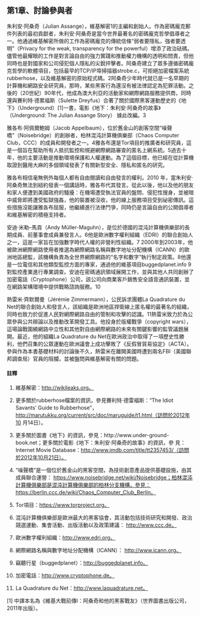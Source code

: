 ## 第1章、討論參與者

朱利安·阿桑奇（Julian Assange），維基解密1的主編和創始人。作為密碼龐克郵件列表的最初貢獻者，朱利安·阿桑奇是當今世界最著名的密碼龐克哲學倡導者之一。他通過維基解密所做的工作為密碼龐克的傳統信條“弱者要隱私，強者要透明”（Privacy for the weak, transparency for the powerful）增添了政治砝碼。儘管他最耀眼的工作是對言論自由的強力實踐和推動權力機構的透明和問責，但他同時也是對國家和公司侵犯個人隱私的尖銳抨擊者。阿桑奇建立了眾多遵循密碼龐克哲學的軟體項目，包括最早的TCP/IP埠掃描器strobe.c，可拒絕加密檔案系統
rubberhose，以及維基解密的原始程式碼。2阿桑奇少年時代就已是一名早期的計算機和網路安全研究員，那時，某些黑客行為還沒有被法律認定為犯罪活動。之後的（20世紀）90年代，他成為澳大利亞的活動家和網際網路服務提供商，同時還與賽利特·德累福斯（Sulette Dreyfus）合著了關於國際黑客運動歷史的《地下》（Underground）[1]一書，電影《地下：朱利安·阿桑奇的故事》（Underground: The Julian Assange Story） 據此改編。3

雅各布·阿佩爾鮑姆（Jacob Appelbaum），位於舊金山的創客空間“噪聲橋”（Noisebridge）的創辦者，柏林混沌計算機俱樂部（Chaos Computer Club，CCC）的成員和開發者之一。4雅各布還是Tor項目的推廣者和研究員，這是一個旨在幫助所有人抵抗監控和規避網際網路審查的匿名上網系統。5過去十年，他的主要活動是推動環境保護和人權運動。為了這個目標，他已經在從計算機取證到醫用大麻的多個領域發表了有關新型安全、隱私和匿名的研究。

雅各布相信毫無例外每個人都有自由閱讀和自由發言的權利。2010 年，當朱利安·阿桑奇無法到紐約發表一個講話時，雅各布代其發言。從此以後，他以及他的朋友和家人便遭到美國政府的騷擾：在機場遭受執法官員的盤問、侵犯性搜身，並被暗中威脅即將遭受監獄強姦，他的裝置被沒收，他的線上服務項目受到祕密傳訊。這些措施沒能讓雅各布屈服，他繼續進行法律鬥爭，同時仍是言論自由的公開倡導者和維基解密的積極支持者。
 
安迪·米勒–馬貢（Andy Müller-Maguhn），是位於德國的混沌計算機俱樂部的長期成員、前董事會成員兼發言人。6他是歐洲數字權利組織（EDRI）的聯合創始人之一，這是一家旨在加強數字時代人權的非營利性組織。7 2000年到2003年，他被歐洲網際網路使用者推選為網際網路名稱與數字地址分配機構（ICANN）的歐洲地區總監，該機構負責為全世界網際網路的“名字和數字”執行制定政策。8他還是一位電信和其他類型監控方面的專家，通過他的維基項目buggedplanet.info 9對監控產業進行專業調查。安迪在密碼通訊領域展開工作，並與其他人共同創辦了加密電話（Cryptophone）公司，該公司向商業客戶銷售安全語音通訊裝置，並在網路架構環境中提供戰略諮詢服務。10

熱雷米·齊默爾曼（Jérémie Zimmermann），公民訴求團體La Quadrature du Net的聯合創始人和發言人，該組織是歐洲地區捍衛線上匿名權的最著名的組織，同時也致力於促進人民對網際網路自由的管制和攻擊的認識。11熱雷米致力於為公眾參與公共辯論以及推動改革開發工具。他投身於版權戰爭（copyright wars），這場論戰圍繞網路中立性和其他對自由網際網路的未來有關鍵影響的監管議題展開。最近，他的組織La Quadrature du Net在歐洲政治中取得了一項歷史性勝利，他們召集的公眾運動在歐洲議會上成功擊敗了《反假冒貿易協定》（ACTA）。參與作為本書基礎材料的討論後不久，熱雷米在離開美國時遭到兩名FBI（美國聯邦調查局）官員的阻攔，並被盤問與維基解密有關的問題。

#### 註釋
1. 維基解密：http://wikileaks.org。

2. 更多關於rubberhose檔案的資訊，參見賽利特·德雷福斯：“The Idiot Savants’ Guide to Rubberhose”，
http://marutukku.org/current/src/doc/maruguide/t1.html（訪問於2012年10
月14日）。
3. 更多關於圖書《地下》的資訊，參見：http://www.under-ground-
book.net；更多關於電影《地下：朱利安·阿桑奇的故事》的資訊，參
見：Internet Movie Database：http://www.imdb.com/title/tt2357453/（訪問於2012年10月21日）。


4. “噪聲橋”是一個位於舊金山的黑客空間，為技術創意產品提供基礎設施，由其成員聯合運營：
https://www.noisebridge.net/wiki/Noisebridge；柏林混沌計算機俱樂部是混沌計算機俱樂部的柏林分支機構，參見：
https://berlin.ccc.de/wiki/Chaos_Computer_Club_Berlin。
5. Tor項目：https://www.torproject.org。

6. 混沌計算機俱樂部是歐洲最大的黑客協會，其活動包括技術研究和開發、政治競選運動、集會活動、出版活動以及政策建議：
http://www.ccc.de。
7. 歐洲數字權利組織：http://www.edri.org。
8. 網際網路名稱與數字地址分配機構（ICANN）：
http://www.icann.org。
9. 竊聽行星（buggedplanet）：http://buggedplanet.info。
10. 加密電話：http://www.cryptophone.de。
11. La Quadrature du Net：http://www.laquadrature.net。


[1] 中譯本名為《維基大戰前傳I：阿桑奇和他的黑客戰友》（世界圖書出版公司，2011年出版）。